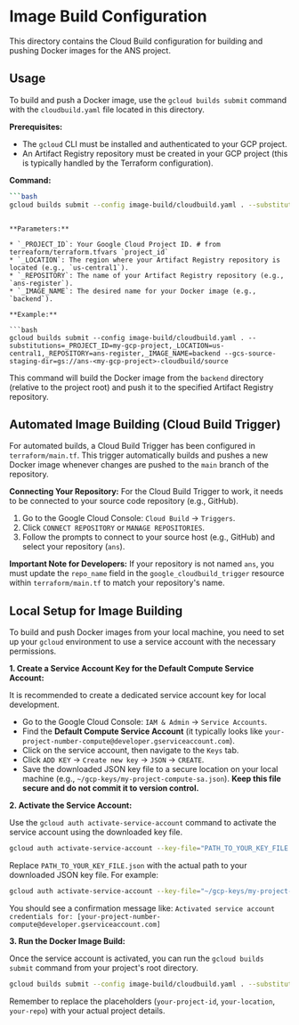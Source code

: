 # Image Build Configuration

This directory contains the Cloud Build configuration for building and pushing Docker images for the ANS project.

## Usage

To build and push a Docker image, use the `gcloud builds submit` command with the `cloudbuild.yaml` file located in this directory.

**Prerequisites:**

* The `gcloud` CLI must be installed and authenticated to your GCP project.
* An Artifact Registry repository must be created in your GCP project (this is typically handled by the Terraform configuration).

**Command:**

```bash
```bash
gcloud builds submit --config image-build/cloudbuild.yaml . --substitutions=_PROJECT_ID=your-project-id,_LOCATION=your-location,_REPOSITORY=your-repo,_IMAGE_NAME=your-image-name --gcs-source-staging-dir=gs://ans-${var.project_id}-cloudbuild/source
```
```

**Parameters:**

* `_PROJECT_ID`: Your Google Cloud Project ID. # from terreaform/terraform.tfvars `project_id`
* `_LOCATION`: The region where your Artifact Registry repository is located (e.g., `us-central1`).
* `_REPOSITORY`: The name of your Artifact Registry repository (e.g., `ans-register`).
* `_IMAGE_NAME`: The desired name for your Docker image (e.g., `backend`).

**Example:**

```bash
gcloud builds submit --config image-build/cloudbuild.yaml . --substitutions=_PROJECT_ID=my-gcp-project,_LOCATION=us-central1,_REPOSITORY=ans-register,_IMAGE_NAME=backend --gcs-source-staging-dir=gs://ans-<my-gcp-project>-cloudbuild/source
```

This command will build the Docker image from the `backend` directory (relative to the project root) and push it to the specified Artifact Registry repository.

## Automated Image Building (Cloud Build Trigger)

For automated builds, a Cloud Build Trigger has been configured in `terraform/main.tf`.
This trigger automatically builds and pushes a new Docker image whenever changes are pushed to the `main` branch of the repository.

**Connecting Your Repository:**
For the Cloud Build Trigger to work, it needs to be connected to your source code repository (e.g., GitHub).
1.  Go to the Google Cloud Console: `Cloud Build` -> `Triggers`.
2.  Click `CONNECT REPOSITORY` or `MANAGE REPOSITORIES`.
3.  Follow the prompts to connect to your source host (e.g., GitHub) and select your repository (`ans`).

**Important Note for Developers:**
If your repository is not named `ans`, you must update the `repo_name` field in the `google_cloudbuild_trigger` resource within `terraform/main.tf` to match your repository's name.

## Local Setup for Image Building

To build and push Docker images from your local machine, you need to set up your `gcloud` environment to use a service account with the necessary permissions.

**1. Create a Service Account Key for the Default Compute Service Account:**

It is recommended to create a dedicated service account key for local development.

*   Go to the Google Cloud Console: `IAM & Admin` -> `Service Accounts`.
*   Find the **Default Compute Service Account** (it typically looks like `your-project-number-compute@developer.gserviceaccount.com`).
*   Click on the service account, then navigate to the `Keys` tab.
*   Click `ADD KEY` -> `Create new key` -> `JSON` -> `CREATE`.
*   Save the downloaded JSON key file to a secure location on your local machine (e.g., `~/gcp-keys/my-project-compute-sa.json`). **Keep this file secure and do not commit it to version control.**

**2. Activate the Service Account:**

Use the `gcloud auth activate-service-account` command to activate the service account using the downloaded key file.

```bash
gcloud auth activate-service-account --key-file="PATH_TO_YOUR_KEY_FILE.json"
```

Replace `PATH_TO_YOUR_KEY_FILE.json` with the actual path to your downloaded JSON key file. For example:

```bash
gcloud auth activate-service-account --key-file="~/gcp-keys/my-project-compute-sa.json"
```

You should see a confirmation message like: `Activated service account credentials for: [your-project-number-compute@developer.gserviceaccount.com]`

**3. Run the Docker Image Build:**

Once the service account is activated, you can run the `gcloud builds submit` command from your project's root directory.

```bash
gcloud builds submit --config image-build/cloudbuild.yaml . --substitutions=_PROJECT_ID=your-project-id,_LOCATION=your-location,_REPOSITORY=your-repo,_IMAGE_NAME=ans-register --gcs-source-staging-dir=gs://ans-${var.project_id}-cloudbuild/source
```

Remember to replace the placeholders (`your-project-id`, `your-location`, `your-repo`) with your actual project details.
